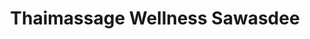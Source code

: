---
title: "Thaimassage Wellness Sawasdee"
url: /hueckeswagen/thaimassage-wellness-sawasdee/
shop: Massage
---